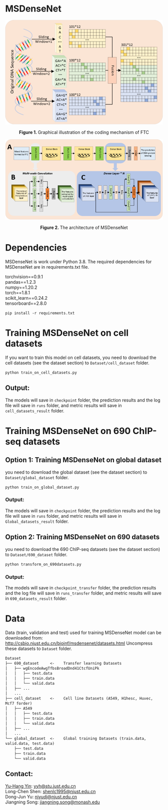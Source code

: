 # MSDenseNet

<div align=center>
<img src="figs/tfc.png"/>
<p align="center"><b>Figure 1. </b>Graphical illustration of the coding mechanism of FTC</p>
</div>

<div align=center>
<img src="figs/msdensenet.png"/>
<p align="center"><b>Figure 2. </b>The architecture of MSDenseNet</p>
</div>


# Dependencies

MSDenseNet is work under Python 3.8.
The required dependencies for MSDenseNet are in requirements.txt file.

torchvision==0.9.1  
pandas==1.2.3  
numpy==1.20.2           
torch==1.8.1  
scikit_learn==0.24.2  
tensorboard==2.8.0  
```
pip install -r requirements.txt
```

# Training MSDenseNet on cell datasets

If you want to train this model on cell datasets, you need to download the cell datasets (see the dataset section) to `Dataset/cell_dataset` folder.

```
python train_on_cell_datasets.py
```
## Output:

The models will save in `checkpoint` folder, the prediction results and the log file will save in `runs` folder, and metric results will save in `cell_datasets_result` folder.


# Training MSDenseNet on 690 ChIP-seq datasets

## Option 1: Training MSDenseNet on global dataset
you need to download the global dataset (see the dataset section) to `Dataset/global_dataset` folder.
```
python train_on_global_dataset.py
```
### Output:
The models will save in `checkpoint` folder, the prediction results and the log file will save in `runs` folder, and metric results will save in `Global_datasets_result` folder.

## Option 2: Training MSDenseNet on 690 datasets
you need to download the 690 ChIP-seq datasets (see the dataset section) to `Dataset/690_dataset` folder.
```
python transform_on_690datasets.py
```
### Output:
The models will save in `checkpoint_transfer` folder, the prediction results and the log file will save in `runs_transfer` folder, and metric results will save in `690_datasets_result` folder.


# Data
Data (train, validation and test) used for training MSDenseNet model can be downloaded from:
http://csbio.njust.edu.cn/bioinf/msdensenet/datasets.html
Uncompress these datasets to `Dataset` folder.
```
Dataset
├── 690_dataset     <-    Transfer learning Datasets
│	├── wgEncodeAwgTfbsBroadDnd41CtcfUniPk
│	│	├── test.data
│	│	├── train.data
│	│	└── valid.data
│	├── ...
│	...
├── cell_dataset    <-    Cell line Datasets (A549, H1hesc, Huvec, Mcf7 forder)
│	├── A549
│	│	├── test.data
│	│	├── train.data
│	│	└── valid.data
│	├── ...
│	...
└── global_dataset  <-    Global training Datasets (train.data, valid.data, test.data)
    ├── test.data
    ├── train.data
    └── valid.data
```
## Contact:
[Yu-Hang Yin](https://github.com/yinyh-1997/MSDenseNet): yyh@stu.just.edu.cn <br>
Long-Chen Shen: shenlc1995@njust.edu.cn <br>
Dong-Jun Yu: njyudj@njust.edu.cn <br>
Jiangning Song: jiangning.song@monash.edu

